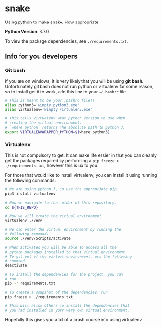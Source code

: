 # snake
Using python to make snake. How appropriate

**Python Version**: 3.7.0

To view the package dependencies, see `./requirements.txt`.

## Info for you developers

### Git bash

If you are on windows, it is very likely that you will be 
using **git bash**. Unfortunately git bash does not run 
python or virtualenv for some reason, so to install get 
it to work, add this line to your `~/.bashrc` file. 

```bash
# This is meant to be your .bashrc file!!
alias python3='winpty python3.exe'
alias virtualenv='winpty virtualenv.exe'

# This tells virtualenv what python version to use when 
# creating the virtual environment. 
# `where python` returns the absolute path to python 3.
export VIRTUALENVWRAPPER_PYTHON=$(where python3)

```
### Virtualenv

This is not compulsory to get. It can make life easier in 
that you can cleanly get the packages required by performing 
a `pip freeze > ./requirements.txt`, however this is up to 
you.

For those that would like to install virtualenv, you can
install it using running the following commands:

```bash
# We are using python 3, so use the appropriate pip.
pip3 install virtualenv

# Now we navigate to the folder of this repository.
cd ${THIS_REPO}

# Now we will create the virtual environment.
virtualenv ./venv

# We can enter the virtual environment by running the 
# following command.
source ./venv/Scripts/activate

# When activated you will be able to access all the 
# python packages installed to that virtual environment.
# To get out of the virtual environment, use the following
# command.
deactivate

# To install the dependencies for the project, you can 
# run 
pip -r requirements.txt

# To create a snapshot of the dependencies, run
pip freeze > ./requirements.txt

# This will allow others to install the dependencies that 
# you had installed in your very own virtual environment.
```

Hopefully this gives you a bit of a crash course into using
virtualenv.